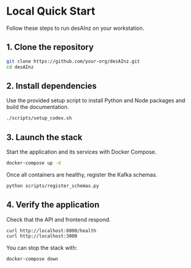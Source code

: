 # Local Quick Start

Follow these steps to run desAInz on your workstation.

## 1. Clone the repository

```bash
git clone https://github.com/your-org/desAInz.git
cd desAInz
```

## 2. Install dependencies

Use the provided setup script to install Python and Node packages and build the documentation.

```bash
./scripts/setup_codex.sh
```

## 3. Launch the stack

Start the application and its services with Docker Compose.

```bash
docker-compose up -d
```

Once all containers are healthy, register the Kafka schemas.

```bash
python scripts/register_schemas.py
```

## 4. Verify the application

Check that the API and frontend respond.

```bash
curl http://localhost:8000/health
curl http://localhost:3000
```

You can stop the stack with:

```bash
docker-compose down
```

